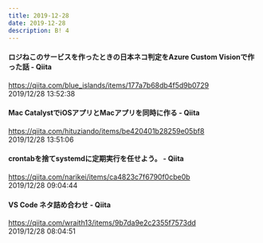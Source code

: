 ```yaml
---
title: 2019-12-28
date: 2019-12-28
description: B! 4
---
```


#### ロジねこのサービスを作ったときの日本ネコ判定をAzure Custom Visionで作った話 - Qiita
https://qiita.com/blue_islands/items/177a7b68db4f5d9b0729<br>
2019/12/28 13:52:38<br>


#### Mac CatalystでiOSアプリとMacアプリを同時に作る - Qiita
https://qiita.com/hituziando/items/be420401b28259e05bf8<br>
2019/12/28 13:51:06<br>


#### crontabを捨てsystemdに定期実行を任せよう。 - Qiita
https://qiita.com/narikei/items/ca4823c7f6790f0cbe0b<br>
2019/12/28 09:04:44<br>


#### VS Code ネタ詰め合わせ - Qiita
https://qiita.com/wraith13/items/9b7da9e2c2355f7573dd<br>
2019/12/28 08:04:51<br>


